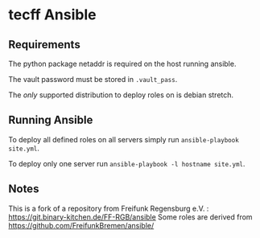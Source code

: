 tecff Ansible
===========================

## Requirements

The python package netaddr is required on the host running ansible.

The vault password must be stored in `.vault_pass`.

The *only* supported distribution to deploy roles on is debian stretch.


## Running Ansible

To deploy all defined roles on all servers simply run `ansible-playbook site.yml`.

To deploy only one server run `ansible-playbook -l hostname site.yml`.


## Notes

This is a fork of a repository from Freifunk Regensburg e.V. : https://git.binary-kitchen.de/FF-RGB/ansible
Some roles are derived from https://github.com/FreifunkBremen/ansible/
